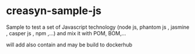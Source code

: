 # creasyn-sample-js
Sample to test a set of Javascript technology (node js, phantom js , jasmine , casper js , npm ,...) and mix it with POM, BOM,...

will add also contain and may be build to dockerhub
